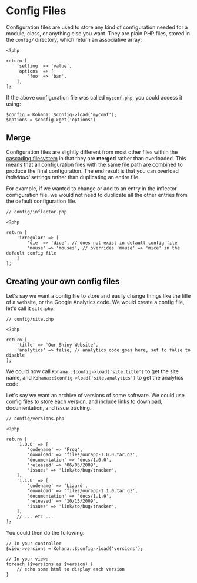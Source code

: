 # Config Files

Configuration files are used to store any kind of configuration needed for a module, class, or anything else you want. They are plain PHP files, stored in the `config/` directory, which return an associative array:

    <?php

    return [
        'setting' => 'value',
        'options' => [
            'foo' => 'bar',
        ],
    ];

If the above configuration file was called `myconf.php`, you could access it using:

    $config = Kohana::$config->load('myconf');
    $options = $config->get('options')

## Merge

Configuration files are slightly different from most other files within the [cascading filesystem](files) in that they are **merged** rather than overloaded. This means that all configuration files with the same file path are combined to produce the final configuration. The end result is that you can overload *individual* settings rather than duplicating an entire file.

For example, if we wanted to change or add to an entry in the inflector configuration file, we would not need to duplicate all the other entries from the default configuration file.

    // config/inflector.php

    <?php

    return [
        'irregular' => [
            'die' => 'dice', // does not exist in default config file
            'mouse' => 'mouses', // overrides 'mouse' => 'mice' in the default config file
        ]
    ];


## Creating your own config files

Let's say we want a config file to store and easily change things like the title of a website, or the Google Analytics code. We would create a config file, let's call it `site.php`:

    // config/site.php

    <?php

    return [
        'title' => 'Our Shiny Website',
        'analytics' => false, // analytics code goes here, set to false to disable
    ];

We could now call `Kohana::$config->load('site.title')` to get the site name, and `Kohana::$config->load('site.analytics')` to get the analytics code.

Let's say we want an archive of versions of some software. We could use config files to store each version, and include links to download, documentation, and issue tracking.

    // config/versions.php

    <?php

    return [
        '1.0.0' => [
            'codename' => 'Frog',
            'download' => 'files/ourapp-1.0.0.tar.gz',
            'documentation' => 'docs/1.0.0',
            'released' => '06/05/2009',
            'issues' => 'link/to/bug/tracker',
        ],
        '1.1.0' => [
            'codename' => 'Lizard',
            'download' => 'files/ourapp-1.1.0.tar.gz',
            'documentation' => 'docs/1.1.0',
            'released' => '10/15/2009',
            'issues' => 'link/to/bug/tracker',
        ],
        // ... etc ...
    ];

You could then do the following:

    // In your controller
    $view->versions = Kohana::$config->load('versions');

    // In your view:
    foreach ($versions as $version) {
        // echo some html to display each version
    }
